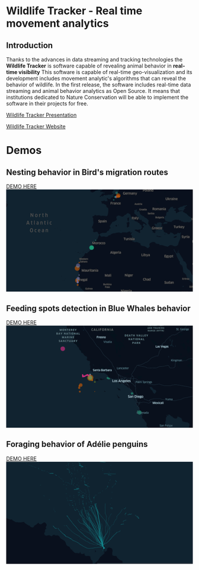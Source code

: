 # Wildlife Tracker - Real time movement analytics

## Introduction
Thanks to the advances in data streaming and tracking technologies the **Wildlife Tracker** is software capable of revealing animal behavior in **real-time visibility**
This software is capable of real-time geo-visualization and its development includes movement analytic's algorithms that can reveal the behavior of wildlife. In the first release, the software includes real-time data streaming and animal behavior analytics as Open Source. It means that institutions dedicated to Nature Conservation will be able to implement the software in their projects for free.

[Wildlife Tracker Presentation]()

[Wildlife Tracker Website]()

# Demos
## Nesting behavior in Bird's migration routes
[DEMO HERE]()
![animation](gif/birds-gif.gif)

## Feeding spots detection in Blue Whales behavior
[DEMO HERE]()
![animation](gif/whales-gif.gif)

## Foraging behavior of Adélie penguins
[DEMO HERE]()
![animation](gif/penguins-gif.gif)
